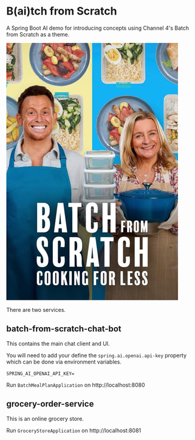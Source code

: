 # B(ai)tch from Scratch

A Spring Boot AI demo for introducing concepts using Channel 4's Batch from Scratch as a theme.

![](/docs/batch-from-scratch.jpg)

There are two services.


## batch-from-scratch-chat-bot

This contains the main chat client and UI.

You will need to add your define the `spring.ai.openai.api-key` property which can be done via environment variables.

```shell
SPRING_AI_OPENAI_API_KEY=
```

Run `BatchMealPlanApplication` on http://localhost:8080

## grocery-order-service

This is an online grocery store.

Run `GroceryStoreApplication` on http://localhost:8081

